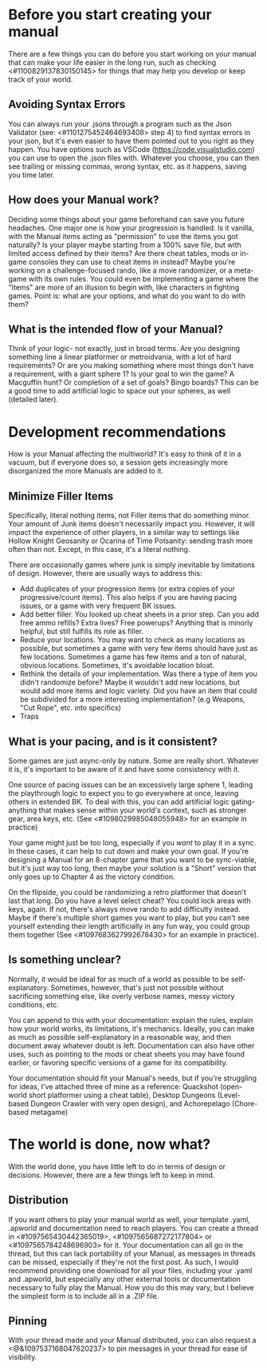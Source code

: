 # Before you start creating your manual
There are a few things you can do before you start working on your manual that can make your life easier in the long run, such as checking <#1100829137830150145> for things that may help you develop or keep track of your world.

## Avoiding Syntax Errors
You can always run your .jsons through a program such as the Json Validator (see: <#1101275452464693408> step 4) to find syntax errors in your json, but it's even easier to have them pointed out to you right as they happen. You have options such as VSCode (https://code.visualstudio.com) you can use to open the .json files with. Whatever you choose, you can then see trailing or missing commas, wrong syntax, etc. as it happens, saving you time later.

## How does your Manual work?
Deciding some things about your game beforehand can save you future headaches.
One major one is how your progression is handled. Is it vanilla, with the Manual items acting as "permission" to use the items you got naturally? Is your player maybe starting from a 100% save file, but with limited access defined by their items? Are there cheat tables, mods or in-game consoles they can use to cheat items in instead? Maybe you're working on a challenge-focused rando, like a move randomizer, or a meta-game with its own rules. You could even be implementing a game where the "Items" are more of an illusion to begin with, like characters in fighting games. Point is: what are your options, and what do you want to do with them?

## What is the intended flow of your Manual?
Think of your logic- not exactly, just in broad terms. Are you designing something line a linear platformer or metroidvania, with a lot of hard requirements? Or are you making something where most things don't have a requirement, with a giant sphere 1? Is your goal to win the game? A Macguffin hunt? Or completion of a set of goals? Bingo boards?
This can be a good time to add artificial logic to space out your spheres, as well (detailed later).

# Development recommendations
How is your Manual affecting the multiworld? It's easy to think of it in a vacuum, but if everyone does so, a session gets increasingly more disorganized the more Manuals are added to it.

## Minimize Filler Items
Specifically, literal nothing items, not Filler items that do something minor. Your amount of Junk items doesn't necessarily impact you. However, it will impact the experience of other players, in a similar way to settings like Hollow Knight Geosanity or Ocarina of Time Potsanity: sending trash more often than not. Except, in this case, it's a literal nothing.

There are occasionally games where junk is simply inevitable by limitations of design. However, there are usually ways to address this:

- Add duplicates of your progression items (or extra copies of your progressive/count items). This also helps if you are having pacing issues, or a game with very frequent BK issues.
- Add better filler. You looked up cheat sheets in a prior step. Can you add free ammo refills? Extra lives? Free powerups? Anything that is minorly helpful, but still fulfills its role as filler.
- Reduce your locations. You may want to check as many locations as possible, but sometimes a game with very few items should have just as few locations. Sometimes a game has few items and a ton of natural, obvious locations. Sometimes, it's avoidable location bloat.
- Rethink the details of your implementation. Was there a type of item you didn't randomize before? Maybe it wouldn't add new locations, but would add more items and logic variety. Did you have an item that could be subdivided for a more interesting implementation? (e.g Weapons, "Cut Rope", etc. into specifics)
- Traps

## What is your pacing, and is it consistent?
Some games are just async-only by nature. Some are really short. Whatever it is, it's important to be aware of it and have some consistency with it.

One source of pacing issues can be an excessively large sphere 1, leading the playthrough logic to expect you to go everywhere at once, leaving others in extended BK. To deal with this, you can add artificial logic gating- anything that makes sense within your world's context, such as stronger gear, area keys, etc. (See <#1098029985048055948> for an example in practice)

Your game might just be too long, especially if you _want_ to play it in a sync. In these cases, it can help to cut down and make your own goal. If you're designing a Manual for an 8-chapter game that you want to be sync-viable, but it's just way too long, then maybe your solution is a "Short" version that only goes up to Chapter 4 as the victory condition. 

On the flipside, you could be randomizing a retro platformer that doesn't last that long. Do you have a level select cheat? You could lock areas with keys, again. If not, there's always move rando to add difficulty instead. Maybe if there's multiple short games you want to play, but you can't see yourself extending their length artificially in any fun way, you could group them together (See <#1097683627992678430> for an example in practice).

## Is something unclear?
Normally, it would be ideal for as much of a world as possible to be self-explanatory. Sometimes, however, that's just not possible without sacrificing something else, like overly verbose names, messy victory conditions, etc.

You can append to this with your documentation: explain the rules, explain how your world works, its limitations, it's mechanics. Ideally, you can make as much as possible self-explanatory in a reasonable way, and then document away whatever doubt is left. Documentation can also have other uses, such as pointing to the mods or cheat sheets you may have found earlier, or favoring specific versions of a game for its compatibility.

Your documentation should fit your Manual's needs, but if you're struggling for ideas, I've attached three of mine as a reference: Quackshot (open-world short platformer using a cheat table), Desktop Dungeons (Level-based Dungeon Crawler with very open design), and Achorepelago (Chore-based metagame)

# The world is done, now what?
With the world done, you have little left to do in terms of design or decisions. However, there are a few things left to keep in mind.

## Distribution
If you want others to play your manual world as well, your template .yaml, .apworld and documentation need to reach players. You can create a thread in <#1097565430442365019>, <#1097565687272177804> or <#1097565784248696903> for it. Your documentation can all go in the thread, but this can lack portability of your Manual, as messages in threads can be missed, especially if they're not the first post. As such, I would recommend providing one download for all your files, including your .yaml and .apworld, but especially any other external tools or documentation necessary to fully play the Manual. How you do this may vary, but I believe the simplest form is to include all in a .ZIP file.

## Pinning
With your thread made and your Manual distributed, you can also request a <@&1097537168047620237>  to pin messages in your thread for ease of visibility.
